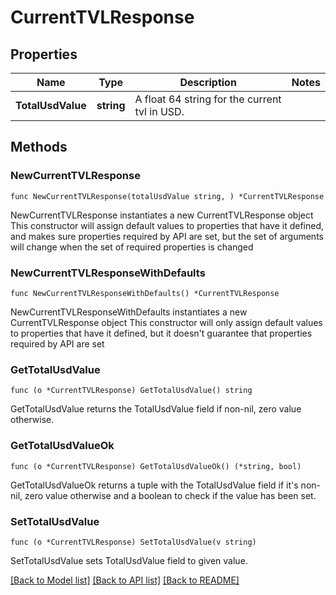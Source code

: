 # CurrentTVLResponse

## Properties

Name | Type | Description | Notes
------------ | ------------- | ------------- | -------------
**TotalUsdValue** | **string** | A float 64 string for the current tvl in USD. | 

## Methods

### NewCurrentTVLResponse

`func NewCurrentTVLResponse(totalUsdValue string, ) *CurrentTVLResponse`

NewCurrentTVLResponse instantiates a new CurrentTVLResponse object
This constructor will assign default values to properties that have it defined,
and makes sure properties required by API are set, but the set of arguments
will change when the set of required properties is changed

### NewCurrentTVLResponseWithDefaults

`func NewCurrentTVLResponseWithDefaults() *CurrentTVLResponse`

NewCurrentTVLResponseWithDefaults instantiates a new CurrentTVLResponse object
This constructor will only assign default values to properties that have it defined,
but it doesn't guarantee that properties required by API are set

### GetTotalUsdValue

`func (o *CurrentTVLResponse) GetTotalUsdValue() string`

GetTotalUsdValue returns the TotalUsdValue field if non-nil, zero value otherwise.

### GetTotalUsdValueOk

`func (o *CurrentTVLResponse) GetTotalUsdValueOk() (*string, bool)`

GetTotalUsdValueOk returns a tuple with the TotalUsdValue field if it's non-nil, zero value otherwise
and a boolean to check if the value has been set.

### SetTotalUsdValue

`func (o *CurrentTVLResponse) SetTotalUsdValue(v string)`

SetTotalUsdValue sets TotalUsdValue field to given value.



[[Back to Model list]](../README.md#documentation-for-models) [[Back to API list]](../README.md#documentation-for-api-endpoints) [[Back to README]](../README.md)


